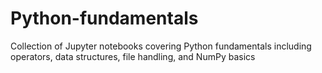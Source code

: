 # Python-fundamentals
Collection of Jupyter notebooks covering Python fundamentals including operators, data structures, file handling, and NumPy basics
